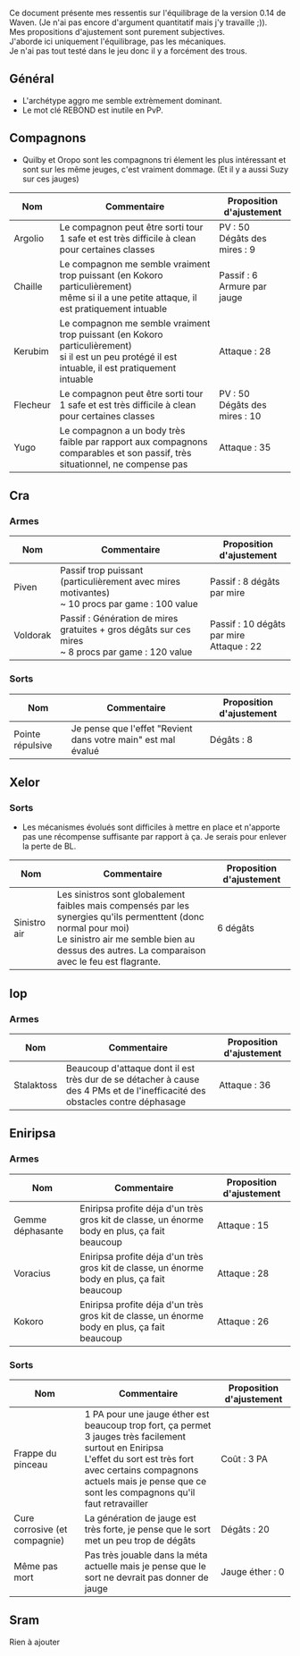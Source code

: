 Ce document présente mes ressentis sur l'équilibrage de la version 0.14 de Waven. (Je n'ai pas encore d'argument quantitatif mais j'y travaille ;)).  
Mes propositions d'ajustement sont purement subjectives.  
J'aborde ici uniquement l'équilibrage, pas les mécaniques.  
Je n'ai pas tout testé dans le jeu donc il y a forcément des trous.

## Général

* L'archétype aggro me semble extrèmement dominant.
* Le mot clé REBOND est inutile en PvP.

## Compagnons

* Quilby et Oropo sont les compagnons tri élement les plus intéressant et sont sur les même jeuges, c'est vraiment dommage. (Et il y a aussi Suzy sur ces jauges)

| Nom | Commentaire | Proposition d'ajustement |
|-|-|-|
| Argolio | Le compagnon peut être sorti tour 1 safe et est très difficile à clean pour certaines classes | PV : 50 <br> Dégâts des mires : 9 |
| Chaille | Le compagnon me semble vraiment trop puissant (en Kokoro particulièrement) <br> même si il a une petite attaque, il est pratiquement intuable | Passif : 6 Armure par jauge |
| Kerubim | Le compagnon me semble vraiment trop puissant (en Kokoro particulièrement) <br> si il est un peu protégé il est intuable, il est pratiquement intuable | Attaque : 28 |
| Flecheur | Le compagnon peut être sorti tour 1 safe et est très difficile à clean pour certaines classes | PV : 50 <br> Dégâts des mires : 10 |
| Yugo | Le compagnon a un body très faible par rapport aux compagnons comparables et son passif, très situationnel, ne compense pas | Attaque : 35 |

## Cra

### Armes

| Nom | Commentaire | Proposition d'ajustement |
|-|-|-|
| Piven | Passif trop puissant (particulièrement avec mires motivantes) <br> ~ 10 procs par game : 100 value | Passif : 8 dégâts par mire |
| Voldorak | Passif : Génération de mires gratuites + gros dégâts sur ces mires <br> ~ 8 procs par game : 120 value | Passif : 10 dégâts par mire <br> Attaque : 22 |

### Sorts

| Nom | Commentaire | Proposition d'ajustement |
|-|-|-|
| Pointe répulsive | Je pense que l'effet "Revient dans votre main" est mal évalué | Dégâts : 8 |

## Xelor

### Sorts

* Les mécanismes évolués sont difficiles à mettre en place et n'apporte pas une récompense suffisante par rapport à ça. Je serais pour enlever la perte de BL.

| Nom | Commentaire | Proposition d'ajustement |
|-|-|-|
| Sinistro air | Les sinistros sont globalement faibles mais compensés par les synergies qu'ils permenttent (donc normal pour moi) <br> Le sinistro air me semble bien au dessus des autres. La comparaison avec le feu est flagrante. | 6 dégâts |

## Iop

### Armes

| Nom | Commentaire | Proposition d'ajustement |
|-|-|-|
| Stalaktoss | Beaucoup d'attaque dont il est très dur de se détacher à cause des 4 PMs et de l'inefficacité des obstacles contre déphasage | Attaque : 36 |

## Eniripsa

### Armes

| Nom | Commentaire | Proposition d'ajustement |
|-|-|-|
| Gemme déphasante | Eniripsa profite déja d'un très gros kit de classe, un énorme body en plus, ça fait beaucoup | Attaque : 15 |
| Voracius | Eniripsa profite déja d'un très gros kit de classe, un énorme body en plus, ça fait beaucoup | Attaque : 28 |
| Kokoro | Eniripsa profite déja d'un très gros kit de classe, un énorme body en plus, ça fait beaucoup | Attaque : 26 |

### Sorts

| Nom | Commentaire | Proposition d'ajustement |
|-|-|-|
| Frappe du pinceau | 1 PA pour une jauge éther est beaucoup trop fort, ça permet 3 jauges très facilement surtout en Eniripsa <br> L'effet du sort est très fort avec certains compagnons actuels mais je pense que ce sont les compagnons qu'il faut retravailler | Coût : 3 PA |
| Cure corrosive (et compagnie) | La génération de jauge est très forte, je pense que le sort met un peu trop de dégâts | Dégâts : 20 |
| Même pas mort | Pas très jouable dans la méta actuelle mais je pense que le sort ne devrait pas donner de jauge | Jauge éther : 0 |

## Sram

Rien à ajouter
